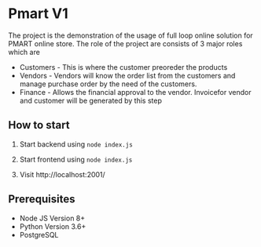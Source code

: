 # Pmart V1
The project is the demonstration of the usage of full loop online solution for PMART online store. The role of the project are consists of 3 major roles which are

- Customers - This is where the customer preoreder the products
- Vendors - Vendors will know the order list from the customers and manage purchase order by the need of the customers.
- Finance - Allows the financial approval to the vendor. Invoicefor vendor and customer will be generated by this step

## How to start

1. Start backend using 
``` node index.js ```

2. Start frontend using 
``` node index.js ```

3. Visit http://localhost:2001/


## Prerequisites

- Node JS Version 8+
- Python Version 3.6+
- PostgreSQL
